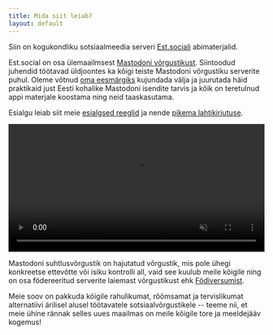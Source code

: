 ```yaml
---
title: Mida siit leiab?
layout: default
---
```


Siin on kogukondliku sotsiaalmeedia serveri [Est.sociali](https://est.social) abimaterjalid.

Est.social on osa ülemaailmsest [Mastodoni võrgustikust](https://et.wikipedia.org/wiki/Mastodon_(suhtlusv%C3%B5rgustik)). Siintoodud juhendid töötavad üldjoontes ka kõigi teiste Mastodoni võrgustiku serverite puhul. Oleme võtnud [oma eesmärgiks](tere-maailm) kujundada välja ja juurutada häid praktikaid just Eesti kohalike Mastodoni isendite tarvis ja kõik on teretulnud appi materjale koostama ning neid taaskasutama.

Esialgu leiab siit meie [esialgsed reeglid](docs/reeglid) ja nende [pikema lahtikirjutuse](docs/reeglite-seletus).

<video width="100%" preload="auto" muted autoplay controls>
    <source src="/media/mastodon_et.mp4" type="video/mp4"/>
</video>


Mastodoni suhtlusvõrgustik on hajutatud võrgustik, mis pole ühegi konkreetse ettevõtte või isiku kontrolli all, vaid see kuulub meile kõigile ning on osa födereeritud serverite laiemast võrgustikust ehk [Födiversumist](https://et.wikipedia.org/wiki/F%C3%B6diversum).

Meie soov on pakkuda kõigile rahulikumat, rõõmsamat ja tervislikumat alternatiivi ärilisel alusel töötavatele sotsiaalvõrgustikele -- teeme nii, et meie ühine rännak selles uues maailmas on meile kõigile tore ja meeldejääv kogemus!
